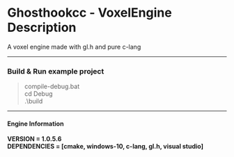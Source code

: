 # Ghosthookcc - VoxelEngine Description
A voxel engine made with gl.h and pure c-lang

---

### Build & Run example project
>compile-debug.bat<br/>cd Debug<br/>.\build


---

#### Engine Information
**VERSION = __1.0.5.6__**
<br/>
**DEPENDENCIES = __[cmake, windows-10, c-lang, gl.h, visual studio]__**
